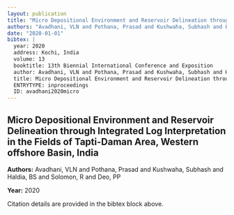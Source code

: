 ```yaml
---
layout: publication
title: "Micro Depositional Environment and Reservoir Delineation through Integrated Log Interpretation in the Fields of Tapti-Daman Area, Western offshore Basin, India"
authors: "Avadhani, VLN and Pothana, Prasad and Kushwaha, Subhash and Haldia, BS and Solomon, R and Deo, PP"
date: "2020-01-01"
bibtex: |
  year: 2020
  address: Kochi, India
  volume: 13
  booktitle: 13th Biennial International Conference and Exposition
  author: Avadhani, VLN and Pothana, Prasad and Kushwaha, Subhash and Haldia, BS and Solomon, R and Deo, PP
  title: Micro Depositional Environment and Reservoir Delineation through Integrated Log Interpretation in the Fields of Tapti-Daman Area, Western offshore Basin, India
  ENTRYTYPE: inproceedings
  ID: avadhani2020micro
---
```


## Micro Depositional Environment and Reservoir Delineation through Integrated Log Interpretation in the Fields of Tapti-Daman Area, Western offshore Basin, India

**Authors:** Avadhani, VLN and Pothana, Prasad and Kushwaha, Subhash and Haldia, BS and Solomon, R and Deo, PP

**Year:** 2020

Citation details are provided in the bibtex block above.
